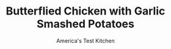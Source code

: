 ---
layout: ../../layouts/MarkdownPostLayout.astro
title: Butterflied Chicken with Garlic Smashed Potatoes
author: America's Test Kitchen
pubDate: 2023-03-15
description: "Could we infuse smashed potatoes with savory chicken drippings? Only one way to find out."
image_url: https://res.cloudinary.com/hksqkdlah/image/upload/ar_1:1,c_fill,dpr_2.0,f_auto,fl_lossy.progressive.strip_profile,g_faces:auto,q_auto:low,w_344/32082_sfs-butterflied-chicken-with-garlic-smashed-potatoes-reshoot-1
tags: ["Main Courses","Chicken"]
calories: 4641
protein: 67
carbohydrates: 48
fats: 
fiber: 7
ingredients: ["1 (4- to 4 1/2-pound), whole chicken, giblets discarded","1 tablespoon, extra-virgin olive oil",", Kosher salt and pepper","2 pounds, Yukon Gold potatoes, peeled and sliced 1/4 inch thick","1 3/4 cups, water","6 , garlic cloves, peeled and smashed","1/2 cup, half-and-half","2 tablespoons, minced fresh chives","1/2 cup, minced fresh parsley","6 tablespoons, extra-virgin olive oil","2 tablespoons, capers, minced","1 , small shallot, minced","1 1/2 tablespoons, lemon juice",", Kosher salt and pepper"]
serves: 4
time: "1¾ hours"
instructions: ["FOR THE CHICKEN AND POTATOES: Adjust oven rack to middle position and heat oven to 450 degrees. Place chicken breast side down on cutting board. Using kitchen shears, cut through bones on either side of backbone; discard backbone. Flip chicken over and press on breastbone to flatten. Tuck wingtips behind back. Pat chicken dry with paper towels. Rub skin side of chicken with oil and sprinkle with 1 teaspoon salt and 1/2 teaspoon pepper.","Combine potatoes, water, garlic, 1 1/4 teaspoons salt, and 1/4 teaspoon pepper in 12-inch ovensafe skillet. Place chicken breast side up on top of potato mixture. Bring potato mixture to boil over medium-high heat. Once boiling, transfer skillet to oven and roast until breast registers 160 degrees and thighs register 175 degrees, 50 minutes to 1 hour 5 minutes, rotating skillet halfway through roasting.","FOR THE PARSLEY SAUCE: Meanwhile, combine parsley, oil, capers, shallot, and lemon juice in bowl. Season with salt and pepper to taste; set aside.","Return skillet to stovetop. Transfer chicken to carving board and let rest for 15 minutes. Bring potato mixture to simmer over medium-high heat (skillet handle will be hot). Cook until potatoes are fully tender and all liquid has evaporated, 8 to 10 minutes.","Off heat, use potato masher to coarsely smash potatoes, leaving some chunks intact. Stir in half-and-half and chives. Season with salt and pepper to taste. Carve chicken and serve with potatoes and parsley sauce."]
nutrition: ["1790 mg Potassium","667 mg Phosphorus","149 mg Calcium","6 mg Iron","140 mg Magnesium","2105 mg Sodium","5 mg Zinc","76 g Fat","24 mg Niacin (B3)","38 g Monounsaturated","13 g Polyunsaturated","65 mg Vitamin C","256 mg Cholesterol","19 g Saturated","7 g Fiber","76 µg Folate (food)","4 g Sugars","160 µg Vitamin K","552 g Water","48 g Carbs","76 µg Folate equivalent (total)","67 g Protein","4 mg Vitamin E","1 µg Vitamin B12","1 mg Vitamin B6","200 µg Vitamin A","1160 kcal Energy","4641 calories"]
notes: "Take care when cooking the potatoes on the stovetop in step 4, as the skillet handle will be very hot. The parsley sauce can be made up to two days in advance."
---